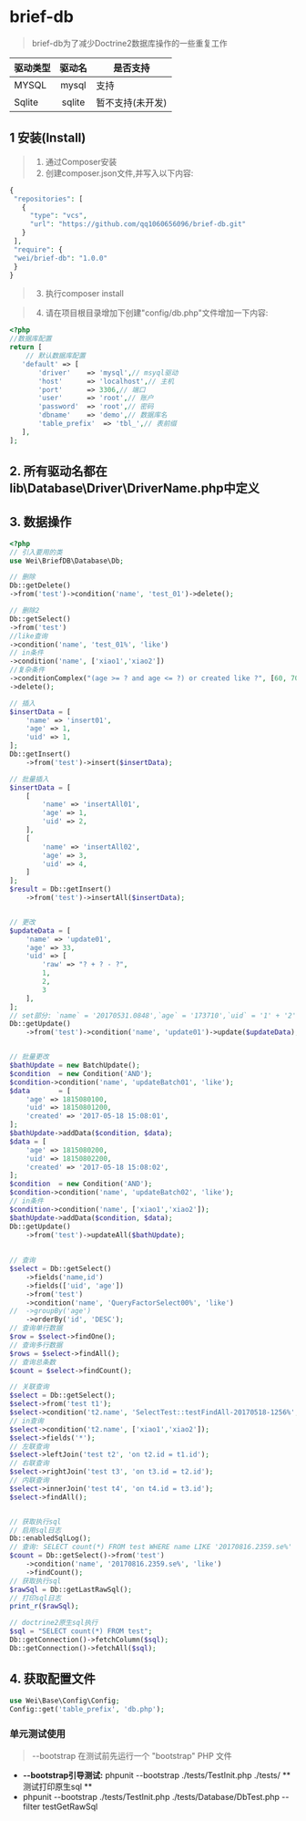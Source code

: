 # brief-db
> brief-db为了减少Doctrine2数据库操作的一些重复工作

|驱动类型   | 驱动名   | 是否支持  |
| -------- |:-------:| -------- |
| MYSQL    | mysql   | 支持      |
| Sqlite   | sqlite  | 暂不支持(未开发) |


## 1 安装(Install)
> 1. 通过Composer安装
> 2. 创建composer.json文件,并写入以下内容:

```php
{
 "repositories": [
   {
     "type": "vcs",
     "url": "https://github.com/qq1060656096/brief-db.git"
   }
 ],
 "require": {
 "wei/brief-db": "1.0.0"
 }
}
```
> 3. 执行composer install

> 4. 请在项目根目录增加下创建"config/db.php"文件增加一下内容:

```php
<?php
//数据库配置
return [
    // 默认数据库配置
   'default' => [
       'driver'    => 'mysql',// msyql驱动
       'host'      => 'localhost',// 主机
       'port'      => 3306,// 端口
       'user'      => 'root',// 账户
       'password'  => 'root',// 密码
       'dbname'    => 'demo',// 数据库名
       'table_prefix'  => 'tbl_',// 表前缀
   ],
];
```

## 2. 所有驱动名都在lib\Database\Driver\DriverName.php中定义

## 3. 数据操作
```php
<?php
// 引入要用的类
use Wei\BriefDB\Database\Db;

// 删除
Db::getDelete()
->from('test')->condition('name', 'test_01')->delete();

// 删除2
Db::getSelect()
->from('test')
//like查询
->condition('name', 'test_01%', 'like')
// in条件
->condition('name', ['xiao1','xiao2'])
//复杂条件
->conditionComplex("(age >= ? and age <= ?) or created like ?", [60, 70, '2017-05-18 17:28%'])
->delete();

// 插入
$insertData = [
    'name' => 'insert01',
    'age' => 1,
    'uid' => 1,
];
Db::getInsert()
    ->from('test')->insert($insertData);

// 批量插入
$insertData = [
    [
        'name' => 'insertAll01',
        'age' => 1,
        'uid' => 2,
    ],
    [
        'name' => 'insertAll02',
        'age' => 3,
        'uid' => 4,
    ]
];
$result = Db::getInsert()
    ->from('test')->insertAll($insertData);


// 更改
$updateData = [
    'name' => 'update01',
    'age' => 33,
    'uid' => [
        'raw' => "? + ? - ?",
        1,
        2,
        3
    ],
];
// set部分: `name` = '20170531.0848',`age` = '173710',`uid` = '1' + '2' - '3'
Db::getUpdate()
    ->from('test')->condition('name', 'update01')->update($updateData);


// 批量更改
$bathUpdate = new BatchUpdate();
$condition  = new Condition('AND');
$condition->condition('name', 'updateBatch01', 'like');
$data       = [
    'age' => 1815080100,
    'uid' => 18150801200,
    'created' => '2017-05-18 15:08:01',
];
$bathUpdate->addData($condition, $data);
$data = [
    'age' => 1815080200,
    'uid' => 18150802200,
    'created' => '2017-05-18 15:08:02',
];
$condition  = new Condition('AND');
$condition->condition('name', 'updateBatch02', 'like');
// in条件
$condition->condition('name', ['xiao1','xiao2']);
$bathUpdate->addData($condition, $data);
Db::getUpdate()
    ->from('test')->updateAll($bathUpdate);
    
    
// 查询
$select = Db::getSelect()
    ->fields('name,id')
    ->fields(['uid', 'age'])
    ->from('test')
    ->condition('name', 'QueryFactorSelect00%', 'like')
//  ->groupBy('age')
    ->orderBy('id', 'DESC');
// 查询单行数据
$row = $select->findOne();
// 查询多行数据
$rows = $select->findAll();
// 查询总条数
$count = $select->findCount();

// 关联查询
$select = Db::getSelect();
$select->from('test t1');
$select->condition('t2.name', 'SelectTest::testFindAll-20170518-1256%', 'like');
// in查询
$select->condition('t2.name', ['xiao1','xiao2']);
$select->fields('*');
// 左联查询
$select->leftJoin('test t2', 'on t2.id = t1.id');
// 右联查询
$select->rightJoin('test t3', 'on t3.id = t2.id');
// 内联查询
$select->innerJoin('test t4', 'on t4.id = t3.id');
$select->findAll();


// 获取执行sql
// 启用sql日志
Db::enabledSqlLog();
// 查询: SELECT count(*) FROM test WHERE name LIKE '20170816.2359.se%'
$count = Db::getSelect()->from('test')
    ->condition('name', '20170816.2359.se%', 'like')
    ->findCount();
// 获取执行sql
$rawSql = Db::getLastRawSql();
// 打印sql日志
print_r($rawSql);

// doctrine2原生sql执行
$sql = "SELECT count(*) FROM test";
Db::getConnection()->fetchColumn($sql);
Db::getConnection()->fetchAll($sql);
```

## 4. 获取配置文件
```php
use Wei\Base\Config\Config;
Config::get('table_prefix', 'db.php');
```

### 单元测试使用

> --bootstrap 在测试前先运行一个 "bootstrap" PHP 文件
* **--bootstrap引导测试:** phpunit --bootstrap ./tests/TestInit.php ./tests/
** 测试打印原生sql **
* phpunit --bootstrap ./tests/TestInit.php ./tests/Database/DbTest.php --filter testGetRawSql